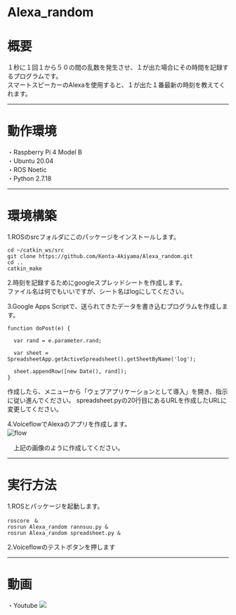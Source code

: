 # Alexa_random  

# 概要  
１秒に１回１から５０の間の乱数を発生させ、１が出た場合にその時間を記録するプログラムです。  
スマートスピーカーのAlexaを使用すると、１が出た１番最新の時刻を教えてくれます。  

---

# 動作環境  
・Raspberry Pi 4 Model B    
・Ubuntu 20.04  
・ROS Noetic  
・Python 2.7.18  

---

# 環境構築  
1.ROSのsrcフォルダにこのパッケージをインストールします。  
```
cd ~/catkin_ws/src  
git clone https://github.com/Kenta-Akiyama/Alexa_random.git  
cd ..  
catkin_make  
```

2.時刻を記録するためにgoogleスプレッドシートを作成します。  
  ファイル名は何でもいいですが、シート名はlogにしてください。  
  
3.Google Apps Scriptで、送られてきたデータを書き込むプログラムを作成します。  
```
function doPost(e) {

  var rand = e.parameter.rand;  

  var sheet = SpreadsheetApp.getActiveSpreadsheet().getSheetByName('log');  

  sheet.appendRow([new Date(), rand]);  
}  
```
  作成したら、メニューから「ウェブアプリケーションとして導入」を開き、指示に従い進んでください。
  spreadsheet.pyの20行目にあるURLを作成したURLに変更してください。
  
4.VoiceflowでAlexaのアプリを作成します。  
![flow](https://i.gyazo.com/21ae26e2f805be880c6a57a3fe7f0324.png)　　

　上記の画像のように作成してください。
 
 
---

# 実行方法  
1.ROSとパッケージを起動します。  
```
roscore　&  
rosrun Alexa_random rannsuu.py &  
rosrun Alexa_random spreadsheet.py &  
```

2.Voiceflowのテストボタンを押します  

---

# 動画  
・Youtube
[![](https://img.youtube.com/vi/Mp_nhySBATs/0.jpg)](https://youtu.be/XsgV7s5SGYI) 
